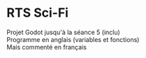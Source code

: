 # RTS Sci-Fi
Projet Godot jusqu'à la séance 5 (inclu)<br>
Programme en anglais (variables et fonctions)<br>
Mais commenté en français<br>
